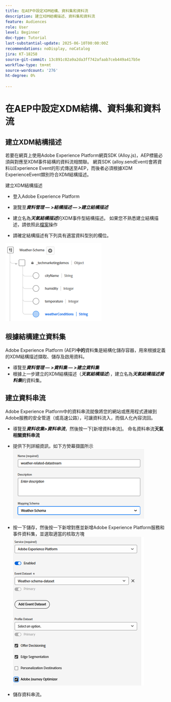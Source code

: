 ```yaml
---
title: 在AEP中設定XDM結構、資料集和資料流
description: 建立XDM結構描述、資料集和資料流
feature: Audiences
role: User
level: Beginner
doc-type: Tutorial
last-substantial-update: 2025-06-10T00:00:00Z
recommendations: noDisplay, noCatalog
jira: KT-18258
source-git-commit: 13c891c02a9a2da3ff742afaab7ceb449a417b5e
workflow-type: tm+mt
source-wordcount: '276'
ht-degree: 0%

---
```


# 在AEP中設定XDM結構、資料集和資料流

## 建立XDM結構描述

若要在網頁上使用Adobe Experience Platform網頁SDK (Alloy.js)，AEP標籤必須與對應至XDM事件結構的資料流相關聯。 網頁SDK (alloy.sendEvent)會將資料以Experience Event的形式傳送至AEP，而後者必須根據XDM ExperienceEvent類別符合XDM結構描述。

建立XDM結構描述

* 登入Adobe Experience Platform
* 瀏覽至&#x200B;_&#x200B;**資料管理 — >結構描述 — >建立結構描述**&#x200B;_

* 建立名為&#x200B;**_天氣結構描述_**&#x200B;的XDM事件型結構描述。 如果您不熟悉建立結構描述，請依照此[檔案](https://experienceleague.adobe.com/en/docs/experience-platform/xdm/tutorials/create-schema-ui)操作


* 請確定結構描述有下列具有適當資料型別的欄位。

![weather-schema](assets/weather-schema.png)

## 根據結構建立資料集

Adobe Experience Platform (AEP)**中的**&#x200B;資料集是結構化儲存容器，用來根據定義的XDM結構描述擷取、儲存及啟用資料。

* 導覽至&#x200B;_&#x200B;**資料管理 — >資料集 — >建立資料集**&#x200B;_
* 根據上一步建立的XDM結構描述（_&#x200B;**天氣結構描述**&#x200B;_），建立名為&#x200B;**_天氣結構描述資料集_**&#x200B;的資料集。


## 建立資料串流

Adobe Experience Platform中的資料串流就像將您的網站或應用程式連線到Adobe服務的安全管道（或高速公路），可讓資料流入，而個人化內容流回。

* 導覽至&#x200B;_&#x200B;**資料收集>資料串流**&#x200B;_，然後按一下[新增資料串流]。 命名資料串流&#x200B;**天氣相關資料串流**


* 提供下列詳細資訊，如下方熒幕擷圖所示
  ![資料流](assets/datastream.png)
* 按一下儲存，然後按一下新增對應並新增Adobe Experience Platform服務和事件資料集，並選取適當的核取方塊
  ![資料流對應](assets/datastream-service.png)

* 儲存資料串流。
